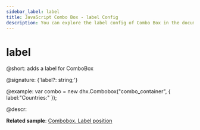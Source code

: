 ```yaml
---
sidebar_label: label
title: JavaScript Combo Box - label Config 
description: You can explore the label config of Combo Box in the documentation of the DHTMLX JavaScript UI library. Browse developer guides and API reference, try out code examples and live demos, and download a free 30-day evaluation version of DHTMLX Suite 7.
---
```


# label

@short: adds a label for ComboBox

@signature: {'label?: string;'}

@example:
var combo = new dhx.Combobox("combo_container", {
    label:"Countries:"
});

@descr:

**Related sample**: [Combobox. Label position](https://snippet.dhtmlx.com/2936fray)

[comment]: # (@related: combobox/how_to_start.md#initialize-combobox combobox/configuration.md#label)
